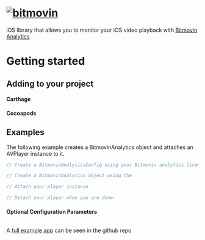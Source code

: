 # [![bitmovin](http://bitmovin-a.akamaihd.net/webpages/bitmovin-logo-github.png)](http://www.bitmovin.com)
iOS library that allows you to monitor your iOS video playback with [Bitmovin Analytics](https://bitmovin.com/video-analytics/)

# Getting started
## Adding to your project
#### Carthage
#### Cocoapods

## Examples

The following example creates a BitmovinAnalytics object and attaches an AVPlayer instance to it. 

```swift
// Create a BitmovinAnalyticsConfig using your Bitmovin analytics license key and your Bitmovin Player Key

// Create a BitmovinAnalytics object using the 

// Attach your player instance

// Detach your player when you are done. 
```


#### Optional Configuration Parameters
```swift

```

A [full example app]() can be seen in the github repo 
